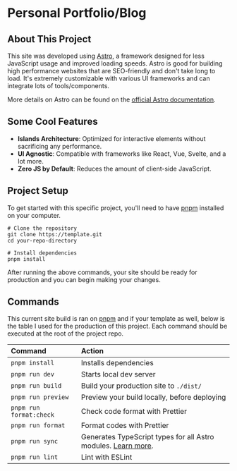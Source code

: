 # Personal Portfolio/Blog
## About This Project
This site was developed using [Astro](https://astro.build), a framework designed for less JavaScript usage and improved loading speeds. Astro is good for building high performance websites that are SEO-friendly and don't take long to load. It's extremely customizable with various UI frameworks and can integrate lots of tools/components.


More details on Astro can be found on the [official Astro documentation](https://docs.astro.build).

## Some Cool Features
- **Islands Architecture**: Optimized for interactive elements without sacrificing any performance.
- **UI Agnostic**: Compatible with frameworks like React, Vue, Svelte, and a lot more.
- **Zero JS by Default**: Reduces the amount of client-side JavaScript.

## Project Setup
To get started with this specific project, you'll need to have [pnpm](https://pnpm.io/) installed on your computer.

```
# Clone the repository
git clone https://template.git
cd your-repo-directory
```
```
# Install dependencies
pnpm install
```

After running the above commands, your site should be ready for production and you can begin making your changes.

## Commands
This current site build is ran on [pnpm](https://pnpm.io/) and if your template as well, below is the table I used for the production of this project. Each command should be executed at the root of the project repo.

| Command                 | Action                                                                                                                           |
| :---------------------- | :------------------------------------------------------------------------------------------------------------------------------- |
| `pnpm install`          | Installs dependencies                                                                                                            |
| `pnpm run dev`          | Starts local dev server                                                                                      |
| `pnpm run build`        | Build your production site to `./dist/`                                                                                          |
| `pnpm run preview`      | Preview your build locally, before deploying                                                                                     |
| `pnpm run format:check` | Check code format with Prettier                                                                                                  |
| `pnpm run format`       | Format codes with Prettier                                                                                                       |
| `pnpm run sync`         | Generates TypeScript types for all Astro modules. [Learn more](https://docs.astro.build/en/reference/cli-reference/#astro-sync). |
| `pnpm run lint`         | Lint with ESLint                                                                                                                 |
